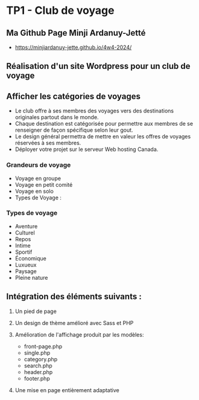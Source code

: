 # TP1 - Club de voyage

## Ma Github Page Minji Ardanuy-Jetté

- https://minjiardanuy-jette.github.io/4w4-2024/

## Réalisation d'un site Wordpress pour un club de voyage

## Afficher les catégories de voyages

- Le club offre à ses membres des voyages vers des destinations originales partout dans le monde.
- Chaque destination est catégorisée pour permettre aux membres de se renseigner de façon spécifique selon leur gout.
- Le design général permettra de mettre en valeur les offres de voyages réservées à ses membres.
- Déployer votre projet sur le serveur Web hosting Canada.

### Grandeurs de voyage

- Voyage en groupe
- Voyage en petit comité
- Voyage en solo
- Types de Voyage :

### Types de voyage

- Aventure
- Culturel
- Repos
- Intime
- Sportif
- Économique
- Luxueux
- Paysage
- Pleine nature

## Intégration des éléments suivants :

1. Un pied de page

2. Un design de thème amélioré avec Sass et PHP

3. Amélioration de l'affichage produit par les modèles:

   - front-page.php
   - single.php
   - category.php
   - search.php
   - header.php
   - footer.php

4. Une mise en page entièrement adaptative
